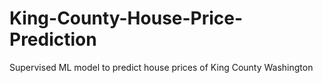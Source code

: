 # King-County-House-Price-Prediction
Supervised ML model to predict house prices of King County Washington
